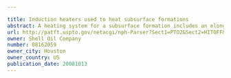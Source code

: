 ```yaml
---

title: Induction heaters used to heat subsurface formations
abstract: A heating system for a subsurface formation includes an elongated electrical conductor located in the subsurface formation. The electrical conductor extends between at least a first electrical contact and a second electrical contact. A ferromagnetic conductor at least partially surrounds and at least partially extends lengthwise around the electrical conductor. The electrical conductor, when energized with time-varying electrical current, induces sufficient electrical current flow in the ferromagnetic conductor such that the ferromagnetic conductor resistively heats to a temperature of at least about 300° C.
url: http://patft.uspto.gov/netacgi/nph-Parser?Sect1=PTO2&Sect2=HITOFF&p=1&u=%2Fnetahtml%2FPTO%2Fsearch-adv.htm&r=1&f=G&l=50&d=PALL&S1=08162059&OS=08162059&RS=08162059
owner: Shell Oil Company
number: 08162059
owner_city: Houston
owner_country: US
publication_date: 20081013
---
```


